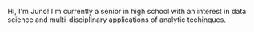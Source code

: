 Hi, I'm Juno! I'm currently a senior in high school with an interest in data science and multi-disciplinary applications of analytic techinques.

<!---
Neontus/Neontus is a ✨ special ✨ repository because its `README.md` (this file) appears on your GitHub profile.
You can click the Preview link to take a look at your changes.
--->
